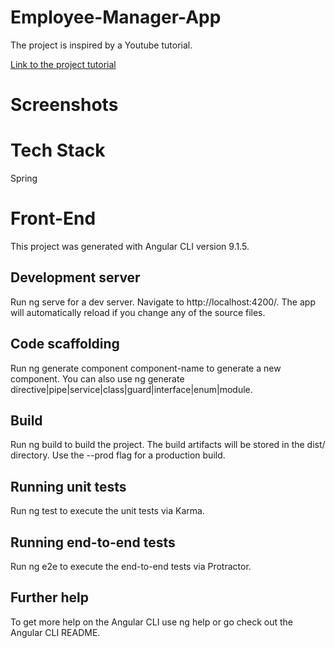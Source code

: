 # Employee-Manager-App

The project is inspired by a Youtube tutorial.

[Link to the project tutorial](https://www.youtube.com/watch?v=Gx4iBLKLVHk&t=18s)

# Screenshots

# Tech Stack
Spring
# Front-End
This project was generated with Angular CLI version 9.1.5.

## Development server
Run ng serve for a dev server. Navigate to http://localhost:4200/. The app will automatically reload if you change any of the source files.


## Code scaffolding
Run ng generate component component-name to generate a new component. You can also use ng generate directive|pipe|service|class|guard|interface|enum|module.

## Build
Run ng build to build the project. The build artifacts will be stored in the dist/ directory. Use the --prod flag for a production build.

## Running unit tests
Run ng test to execute the unit tests via Karma.

## Running end-to-end tests
Run ng e2e to execute the end-to-end tests via Protractor.

## Further help
To get more help on the Angular CLI use ng help or go check out the Angular CLI README.
